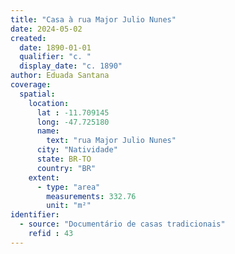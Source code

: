 ```yaml
---
title: "Casa à rua Major Julio Nunes"
date: 2024-05-02
created:
  date: 1890-01-01
  qualifier: "c. "
  display_date: "c. 1890"
author: Eduada Santana
coverage:
  spatial:
    location:
      lat : -11.709145
      long: -47.725180
      name: 
        text: "rua Major Julio Nunes"
      city: "Natividade"
      state: BR-TO
      country: "BR"
    extent:
      - type: "area"
        measurements: 332.76
        unit: "m²"
identifier:
  - source: "Documentário de casas tradicionais"
    refid : 43
---
```

